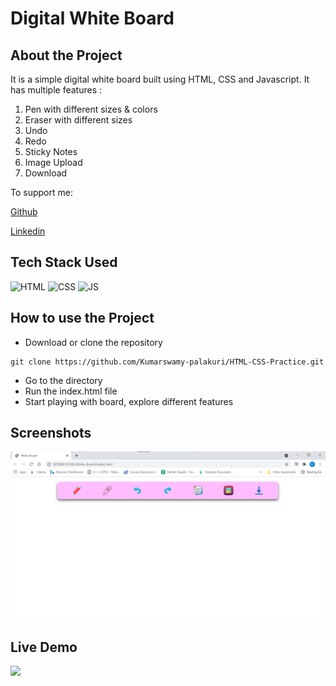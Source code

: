 # Digital White Board

## About the Project
It is a simple digital white board built using HTML, CSS and Javascript. It has multiple features : 

1. Pen with different sizes & colors
2. Eraser with different sizes
3. Undo
4. Redo
5. Sticky Notes
6. Image Upload
7. Download

To support me:

[Github](https://github.com/Kumarswamy-palakuri)

[Linkedin](https://www.linkedin.com/in/kumara-swamy-palakuri-037001208/)

## Tech Stack Used


![HTML](https://img.shields.io/badge/html5%20-%23E34F26.svg?&style=for-the-badge&logo=html5&logoColor=white)
![CSS](https://img.shields.io/badge/css3%20-%231572B6.svg?&style=for-the-badge&logo=css3&logoColor=white)
![JS](https://img.shields.io/badge/javascript%20-%23323330.svg?&style=for-the-badge&logo=javascript&logoColor=%23F7DF1E)


## How to use the Project

- Download or clone the repository

```
git clone https://github.com/Kumarswamy-palakuri/HTML-CSS-Practice.git
```

- Go to the directory
- Run the index.html file
- Start playing with board, explore different features

## Screenshots

<img src="./Screenshots/ss1.png" />

## Live Demo

<img src="./Screenshots/demo.gif" />
